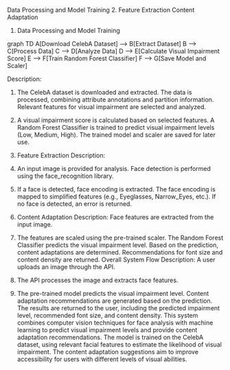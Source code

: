 Data Processing and Model Training
2. Feature Extraction
Content Adaptation
1. Data Processing and Model Training

graph TD
    A[Download CelebA Dataset] --> B[Extract Dataset]
    B --> C[Process Data]
    C --> D[Analyze Data]
    D --> E[Calculate Visual Impairment Score]
    E --> F[Train Random Forest Classifier]
    F --> G[Save Model and Scaler]

Description:
1. The CelebA dataset is downloaded and extracted.
The data is processed, combining attribute annotations and partition information.
Relevant features for visual impairment are selected and analyzed.
4. A visual impairment score is calculated based on selected features.
A Random Forest Classifier is trained to predict visual impairment levels (Low, Medium, High).
The trained model and scaler are saved for later use.


2. Feature Extraction
Description:
1. An input image is provided for analysis.
Face detection is performed using the face_recognition library.
3. If a face is detected, face encoding is extracted.
The face encoding is mapped to simplified features (e.g., Eyeglasses, Narrow_Eyes, etc.).
If no face is detected, an error is returned.
3. Content Adaptation
Description:
Face features are extracted from the input image.
2. The features are scaled using the pre-trained scaler.
The Random Forest Classifier predicts the visual impairment level.
Based on the prediction, content adaptations are determined.
Recommendations for font size and content density are returned.
Overall System Flow
Description:
A user uploads an image through the API.
2. The API processes the image and extracts face features.
3. The pre-trained model predicts the visual impairment level.
Content adaptation recommendations are generated based on the prediction.
The results are returned to the user, including the predicted impairment level, recommended font size, and content density.
This system combines computer vision techniques for face analysis with machine learning to predict visual impairment levels and provide content adaptation recommendations. The model is trained on the CelebA dataset, using relevant facial features to estimate the likelihood of visual impairment. The content adaptation suggestions aim to improve accessibility for users with different levels of visual abilities.